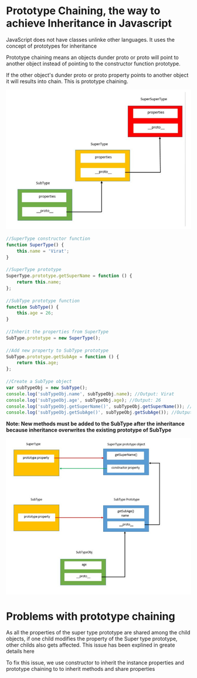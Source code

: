 # Prototype Chaining, the way to achieve Inheritance in Javascript

JavaScript does not have classes unlinke other languages. It uses the concept of prototypes for inheritance

Prototype chaining means an objects dunder proto or proto will point to another object instead of pointing to the constructor function prototype.

If the other object's dunder proto or proto property points to another object it will results into chain. This is prototype chaining.

![protoChain](../images/protoChain.jpg)

```javascript
//SuperType constructor function
function SuperType() {
	this.name = 'Virat';
}

//SuperType prototype
SuperType.prototype.getSuperName = function () {
	return this.name;
};

//SubType prototype function
function SubType() {
	this.age = 26;
}

//Inherit the properties from SuperType
SubType.prototype = new SuperType();

//Add new property to SubType prototype
SubType.prototype.getSubAge = function () {
	return this.age;
};

//Create a SubType object
var subTypeObj = new SubType();
console.log('subTypeObj.name', subTypeObj.name); //Output: Virat
console.log('subTypeObj.age', subTypeObj.age); //Output: 26
console.log('subTypeObj.getSuperName()', subTypeObj.getSuperName()); //Output: Virat
console.log('subTypeObj.getSubAge()', subTypeObj.getSubAge()); //Output: 26
```

**Note: New methods must be added to the SubType after the inheritance because inheritance overwrites the existing prototype of SubType**

![inheritance](../images/inheritance.jpg)

# Problems with prototype chaining

As all the properties of the super type prototype are shared among the child objects, if one child modifies the property of the Super type prototype, other childs also gets affected. This issue has been explined in greate details here

To fix this issue, we use constructor to inherit the instance properties and prototype chaining to to inherit methods and share properties

